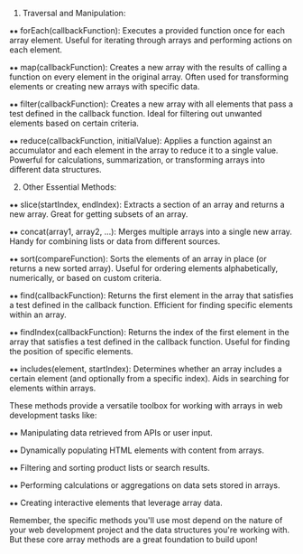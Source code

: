 1. Traversal and Manipulation:

⁕⁕ forEach(callbackFunction): Executes a provided function once for each array element. Useful for iterating through arrays and performing actions on each element.


⁕⁕ map(callbackFunction): Creates a new array with the results of calling a function on every element in the original array. Often used for transforming elements or creating new arrays with specific data.


⁕⁕ filter(callbackFunction): Creates a new array with all elements that pass a test defined in the callback function. Ideal for filtering out unwanted elements based on certain criteria.


⁕⁕ reduce(callbackFunction, initialValue): Applies a function against an accumulator and each element in the array to reduce it to a single value. Powerful for calculations, summarization, or transforming arrays into different data structures.



2. Other Essential Methods:

⁕⁕ slice(startIndex, endIndex): Extracts a section of an array and returns a new array. Great for getting subsets of an array.

⁕⁕ concat(array1, array2, ...): Merges multiple arrays into a single new array. Handy for combining lists or data from different sources.

⁕⁕ sort(compareFunction): Sorts the elements of an array in place (or returns a new sorted array). Useful for ordering elements alphabetically, numerically, or based on custom criteria.

⁕⁕ find(callbackFunction): Returns the first element in the array that satisfies a test defined in the callback function. Efficient for finding specific elements within an array.

⁕⁕ findIndex(callbackFunction): Returns the index of the first element in the array that satisfies a test defined in the callback function. Useful for finding the position of specific elements.

⁕⁕ includes(element, startIndex): Determines whether an array includes a certain element (and optionally from a specific index). Aids in searching for elements within arrays.





These methods provide a versatile toolbox for working with arrays in web development tasks like:

⁕⁕ Manipulating data retrieved from APIs or user input.

⁕⁕ Dynamically populating HTML elements with content from arrays.

⁕⁕ Filtering and sorting product lists or search results.

⁕⁕ Performing calculations or aggregations on data sets stored in arrays.

⁕⁕ Creating interactive elements that leverage array data.


Remember, the specific methods you'll use most depend on the nature of your web development project and the data structures you're working with. But these core array methods are a great foundation to build upon!